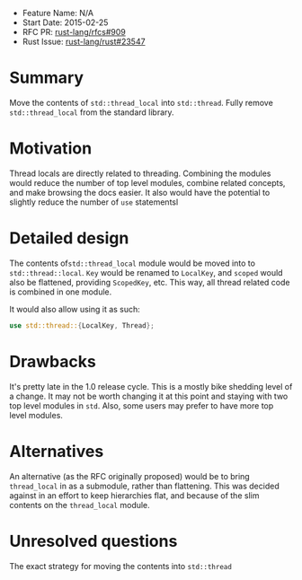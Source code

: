 - Feature Name: N/A
- Start Date: 2015-02-25
- RFC PR: [rust-lang/rfcs#909](https://github.com/rust-lang/rfcs/pull/909)
- Rust Issue: [rust-lang/rust#23547](https://github.com/rust-lang/rust/issues/23547)

# Summary

Move the contents of `std::thread_local` into `std::thread`. Fully
remove `std::thread_local` from the standard library.

# Motivation

Thread locals are directly related to threading. Combining the modules
would reduce the number of top level modules, combine related concepts,
and make browsing the docs easier. It also would have the potential to
slightly reduce the number of `use` statementsl

# Detailed design

The contents of`std::thread_local` module would be moved into to
`std::thread::local`. `Key` would be renamed to `LocalKey`, and
`scoped` would also be flattened, providing `ScopedKey`, etc. This
way, all thread related code is combined in one module.

It would also allow using it as such:

```rust
use std::thread::{LocalKey, Thread};
```

# Drawbacks

It's pretty late in the 1.0 release cycle. This is a mostly bike
shedding level of a change. It may not be worth changing it at this
point and staying with two top level modules in `std`. Also, some users
may prefer to have more top level modules.

# Alternatives

An alternative (as the RFC originally proposed) would be to bring
`thread_local` in as a submodule, rather than flattening. This was
decided against in an effort to keep hierarchies flat, and because of
the slim contents on the `thread_local` module.

# Unresolved questions

The exact strategy for moving the contents into `std::thread`
